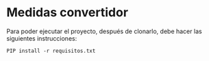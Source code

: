 # Medidas convertidor
Para poder ejecutar el proyecto, después de clonarlo, debe hacer las siguientes instrucciones:
```
PIP install -r requisitos.txt
```
